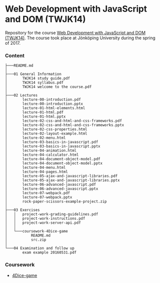 Web Development with JavaScript and DOM (TWJK14)
======

Repository for the course [Web Development with JavaScript and DOM (TWJK14)](http://ju.se/en/study-at-ju/courses.html?courseCode=TWJK14&semester=20141). The course took place at Jönköping University during the spring of 2017.

### Content    

```
├───README.md
│
├───01 General Information
│       TWJK14 study guide.pdf
│       TWJK14 syllabus.pdf
│       TWJK14 welcome to the course.pdf
│
├───02 Lectures
│       lecture-00-introduction.pdf
│       lecture-00-introduction.pptx
│       lecture-01-html-elements.html
│       lecture-01-html.pdf
│       lecture-01-html.pptx
│       lecture-02-css-and-html-and-css-frameworks.pdf
│       lecture-02-css-and-html-and-css-frameworks.pptx
│       lecture-02-css-properties.html
│       lecture-02-layout-example.html
│       lecture-02-menu.html
│       lecture-03-basics-in-javascript.pdf
│       lecture-03-basics-in-javascript.pptx
│       lecture-04-animation.html
│       lecture-04-calculator.html
│       lecture-04-document-object-model.pdf
│       lecture-04-document-object-model.pptx
│       lecture-04-menu.html
│       lecture-04-pages.html
│       lecture-05-ajax-and-javascript-libraries.pdf
│       lecture-05-ajax-and-javascript-libraries.pptx
│       lecture-06-advanced-javascript.pdf
│       lecture-06-advanced-javascript.pptx
│       lecture-07-webpack.pdf
│       lecture-07-webpack.pptx
│       rock-paper-scissors-example-project.zip
│
├───03 Exercises
│   │   project-work-grading-guidelines.pdf
│   │   project-work-instructions.pdf
│   │   project-work-server-api.pdf
│   │
│   └───coursework-4Dice-game
│           README.md
│           src.zip
│
└───04 Examination and follow up
        exam example 20160531.pdf
```

### Coursework

 - [4Dice-game](03%20Exercises/coursework-4Dice-game)
